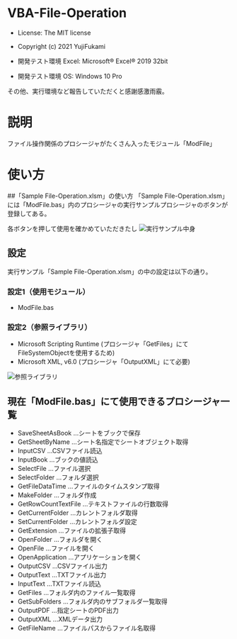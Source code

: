 # VBA-File-Operation
- License: The MIT license

- Copyright (c) 2021 YujiFukami

- 開発テスト環境 Excel: Microsoft® Excel® 2019 32bit 

- 開発テスト環境 OS: Windows 10 Pro

その他、実行環境など報告していただくと感謝感激雨霰。

# 説明
ファイル操作関係のプロシージャがたくさん入ったモジュール「ModFile」

# 使い方

##「Sample File-Operation.xlsm」の使い方
「Sample File-Operation.xlsm」には「ModFile.bas」内のプロシージャの実行サンプルプロシージャのボタンが登録してある。

各ボタンを押して使用を確かめていただきたし
![実行サンプル中身](https://user-images.githubusercontent.com/73621859/130559394-224153a9-7241-40d1-b9e6-0ad47ad15000.jpg)


## 設定
実行サンプル「Sample File-Operation.xlsm」の中の設定は以下の通り。

### 設定1（使用モジュール）

-  ModFile.bas

### 設定2（参照ライブラリ）

- Microsoft Scripting Runtime
	(プロシージャ「GetFiles」にてFileSystemObjectを使用するため)
- Microsoft XML, v6.0
	(プロシージャ「OutputXML」にて必要)

![参照ライブラリ](https://user-images.githubusercontent.com/73621859/130559137-a6d77469-254a-479e-adbc-11db57abf530.jpg)

## 現在「ModFile.bas」にて使用できるプロシージャ一覧

- SaveSheetAsBook	…シートをブックで保存
- GetSheetByName	…シート名指定でシートオブジェクト取得
- InputCSV		…CSVファイル読込	
- InputBook		…ブックの値読込
- SelectFile		…ファイル選択
- SelectFolder		…フォルダ選択
- GetFileDataTime	…ファイルのタイムスタンプ取得
- MakeFolder		…フォルダ作成
- GetRowCountTextFile	…テキストファイルの行数取得
- GetCurrentFolder	…カレントフォルダ取得
- SetCurrentFolder	…カレントフォルダ設定
- GetExtension		…ファイルの拡張子取得
- OpenFolder		…フォルダを開く
- OpenFile		…ファイルを開く
- OpenApplication	…アプリケーションを開く
- OutputCSV		…CSVファイル出力
- OutputText		…TXTファイル出力
- InputText		…TXTファイル読込
- GetFiles		…フォルダ内のファイル一覧取得
- GetSubFolders		…フォルダ内のサブフォルダ一覧取得
- OutputPDF		…指定シートのPDF出力
- OutputXML		…XMLデータ出力
- GetFileName		…ファイルパスからファイル名取得

